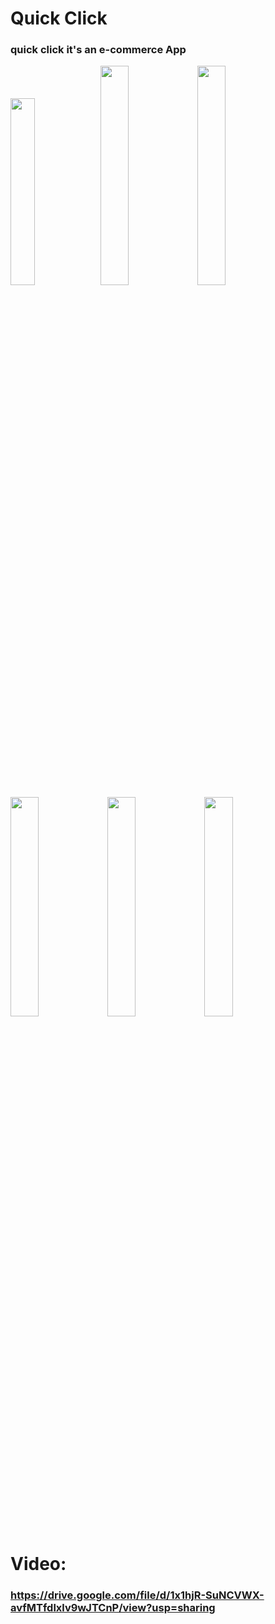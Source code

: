 # Quick Click

### quick click it's an e-commerce App


<p align="left" width="100%">
    <img width="27.7%" src= "https://firebasestorage.googleapis.com/v0/b/ebuy-1494c.appspot.com/o/Screenshot%202024-02-05%20at%206.59.59%20PM.png?alt=media&token=538ffb0c-8cd9-495f-b00f-5d75677442c4">
    <img width="30%" src= "https://firebasestorage.googleapis.com/v0/b/ebuy-1494c.appspot.com/o/Screenshot%202024-02-05%20at%207.01.01%20PM.png?alt=media&token=e6a99ddb-edee-4b60-9e96-7101385c80c5">
    <img width="30%" src= "https://firebasestorage.googleapis.com/v0/b/ebuy-1494c.appspot.com/o/Screenshot%202024-02-05%20at%207.03.04%20PM.png?alt=media&token=254f7321-5718-459a-a6b0-b6c624e7218a">
    <img width="30%" src= "https://firebasestorage.googleapis.com/v0/b/ebuy-1494c.appspot.com/o/Screenshot%202024-02-05%20at%207.01.26%20PM.png?alt=media&token=7c773840-e428-4a35-bca4-5948e7d4384d">
    <img width="30%" src= "https://firebasestorage.googleapis.com/v0/b/ebuy-1494c.appspot.com/o/Screenshot%202024-02-05%20at%207.04.14%20PM.png?alt=media&token=30302538-3310-4650-b8bb-7871de940bbe">
    <img width="30%" src= "https://firebasestorage.googleapis.com/v0/b/ebuy-1494c.appspot.com/o/Screenshot%202024-02-05%20at%207.02.40%20PM.png?alt=media&token=2994454a-3a24-4fce-b74a-72c2f77ba186">

    
</p>



# Video:

### https://drive.google.com/file/d/1x1hjR-SuNCVWX-avfMTfdlxlv9wJTCnP/view?usp=sharing


